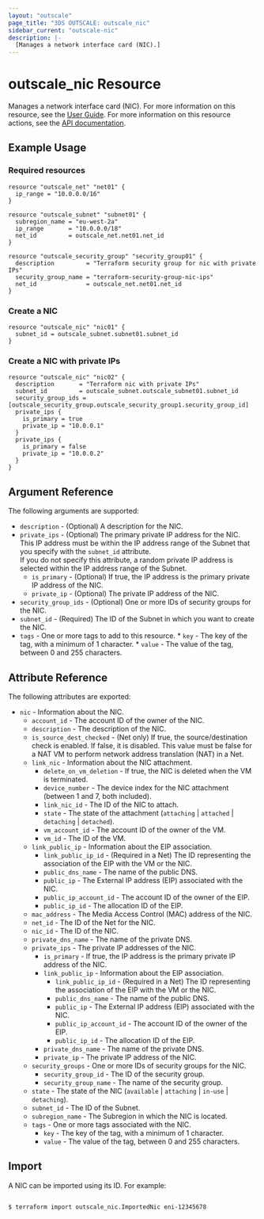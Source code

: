 ```yaml
---
layout: "outscale"
page_title: "3DS OUTSCALE: outscale_nic"
sidebar_current: "outscale-nic"
description: |-
  [Manages a network interface card (NIC).]
---
```


# outscale_nic Resource

Manages a network interface card (NIC).
For more information on this resource, see the [User Guide](https://wiki.outscale.net/display/EN/About+FNIs).
For more information on this resource actions, see the [API documentation](https://docs.outscale.com/api#3ds-outscale-api-nic).

## Example Usage

### Required resources

```hcl
resource "outscale_net" "net01" {
  ip_range = "10.0.0.0/16"
}

resource "outscale_subnet" "subnet01" {
  subregion_name = "eu-west-2a"
  ip_range       = "10.0.0.0/18"
  net_id         = outscale_net.net01.net_id
}

resource "outscale_security_group" "security_group01" {
  description         = "Terraform security group for nic with private IPs"
  security_group_name = "terraform-security-group-nic-ips"
  net_id              = outscale_net.net01.net_id
}
```

### Create a NIC

```hcl
resource "outscale_nic" "nic01" {
  subnet_id = outscale_subnet.subnet01.subnet_id
}

```

### Create a NIC with private IPs

```hcl
resource "outscale_nic" "nic02" {
  description       = "Terraform nic with private IPs"
  subnet_id         = outscale_subnet.outscale_subnet01.subnet_id
  security_group_ids = [outscale_security_group.outscale_security_group1.security_group_id]
  private_ips {
    is_primary = true
    private_ip = "10.0.0.1"
  }
  private_ips {
    is_primary = false
    private_ip = "10.0.0.2"
  }
}
```

## Argument Reference

The following arguments are supported:

* `description` - (Optional) A description for the NIC.
* `private_ips` - (Optional) The primary private IP address for the NIC.<br />
This IP address must be within the IP address range of the Subnet that you specify with the `subnet_id` attribute.<br />
If you do not specify this attribute, a random private IP address is selected within the IP address range of the Subnet.
  * `is_primary` - (Optional) If true, the IP address is the primary private IP address of the NIC.
  * `private_ip` - (Optional) The private IP address of the NIC.
* `security_group_ids` - (Optional) One or more IDs of security groups for the NIC.
* `subnet_id` - (Required) The ID of the Subnet in which you want to create the NIC.
* `tags` - One or more tags to add to this resource.
      * `key` - The key of the tag, with a minimum of 1 character.
      * `value` - The value of the tag, between 0 and 255 characters.

## Attribute Reference

The following attributes are exported:

* `nic` - Information about the NIC.
  * `account_id` - The account ID of the owner of the NIC.
  * `description` - The description of the NIC.
  * `is_source_dest_checked` - (Net only) If true, the source/destination check is enabled. If false, it is disabled. This value must be false for a NAT VM to perform network address translation (NAT) in a Net.
  * `link_nic` - Information about the NIC attachment.
      * `delete_on_vm_deletion` - If true, the NIC is deleted when the VM is terminated.
      * `device_number` - The device index for the NIC attachment (between 1 and 7, both included).
      * `link_nic_id` - The ID of the NIC to attach.
      * `state` - The state of the attachment (`attaching` \| `attached` \| `detaching` \| `detached`).
      * `vm_account_id` - The account ID of the owner of the VM.
      * `vm_id` - The ID of the VM.
  * `link_public_ip` - Information about the EIP association.
      * `link_public_ip_id` - (Required in a Net) The ID representing the association of the EIP with the VM or the NIC.
      * `public_dns_name` - The name of the public DNS.
      * `public_ip` - The External IP address (EIP) associated with the NIC.
      * `public_ip_account_id` - The account ID of the owner of the EIP.
      * `public_ip_id` - The allocation ID of the EIP.
  * `mac_address` - The Media Access Control (MAC) address of the NIC.
  * `net_id` - The ID of the Net for the NIC.
  * `nic_id` - The ID of the NIC.
  * `private_dns_name` - The name of the private DNS.
  * `private_ips` - The private IP addresses of the NIC.
      * `is_primary` - If true, the IP address is the primary private IP address of the NIC.
      * `link_public_ip` - Information about the EIP association.
         * `link_public_ip_id` - (Required in a Net) The ID representing the association of the EIP with the VM or the NIC.
         * `public_dns_name` - The name of the public DNS.
         * `public_ip` - The External IP address (EIP) associated with the NIC.
         * `public_ip_account_id` - The account ID of the owner of the EIP.
         * `public_ip_id` - The allocation ID of the EIP.
      * `private_dns_name` - The name of the private DNS.
      * `private_ip` - The private IP address of the NIC.
  * `security_groups` - One or more IDs of security groups for the NIC.
      * `security_group_id` - The ID of the security group.
      * `security_group_name` - The name of the security group.
  * `state` - The state of the NIC (`available` \| `attaching` \| `in-use` \| `detaching`).
  * `subnet_id` - The ID of the Subnet.
  * `subregion_name` - The Subregion in which the NIC is located.
  * `tags` - One or more tags associated with the NIC.
      * `key` - The key of the tag, with a minimum of 1 character.
      * `value` - The value of the tag, between 0 and 255 characters.

## Import

A NIC can be imported using its ID. For example:

```

$ terraform import outscale_nic.ImportedNic eni-12345678

```